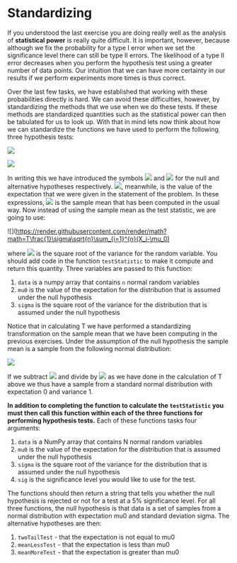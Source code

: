 # Standardizing

If you understood the last exercise you are doing really well as the analysis of __statistical power__ is really quite difficult.   It is important, however, because although we fix the probability for a type I error when we set the significance level there can still be type II errors.  The likelihood of a type II error decreases when you perform the hypothesis test using a greater number of data points.  Our intuition that we can have more certainty in our results if we perform experiments more times is thus correct.  

Over the last few tasks, we have established that working with these probabilities directly is hard.  We can avoid these difficulties, however, by standardizing the methods that we use when we do these tests.  If these methods are standardized quantities such as the statistical power can then be tabulated for us to look up.  With that in mind lets now think about how we can standardize the functions we have used to perform the following three  hypothesis tests:

![](https://render.githubusercontent.com/render/math?math=H_0:\mu=\mu_0\quad\H_0:\mu=\mu_0\quad\H_0:\mu=\mu_0)

![](https://render.githubusercontent.com/render/math?math=H_1:\mu\ne\mu_0\quad\H_1:\mu>\mu_0\quad\H_1:\mu<\mu_0)

In writing this we have introduced the symbols ![](https://render.githubusercontent.com/render/math?math=H_0) and ![](https://render.githubusercontent.com/render/math?math=H_1) for the null and alternative hypotheses respectively.  ![](https://render.githubusercontent.com/render/math?math=\mu_0), meanwhile, is the value of the expectation that we were given in the statement of the problem.  In these expressions, ![](https://render.githubusercontent.com/render/math?math=\mu) is the sample mean that has been computed in the usual way.  Now instead of using the sample mean as the test statistic, we are going to use:

![](https://render.githubusercontent.com/render/math?math=T\frac{1}\sigma\sqrt{n}\sum_{i=1}^{n}(X_i-\mu_0)

where ![](https://render.githubusercontent.com/render/math?math=\sigma) is the square root of the variance for the random variable.  You should add code in the function `testStatistic` to make it compute and return this quantity.  Three variables are passed to this function:

1. `data` is a numpy array that contains `n` normal random variables 
2. `mu0` is the value of the expectation for the distribution that is assumed under the null hypothesis
3. `sigma` is the square root of the variance for the distribution that is assumed under the null hypothesis

Notice that in calculating T we have performed a standardizing transformation on the sample mean that we have been computing in the previous exercises.  Under the assumption of the null hypothesis the sample mean is a sample from the following normal distribution:

![](https://render.githubusercontent.com/render/math?math=\mu=N\left(\mu_0,\frac{\sigma}{\sqrt{n}}\right))

If we subtract ![](https://render.githubusercontent.com/render/math?math=\mu_0) and divide by ![](https://render.githubusercontent.com/render/math?math=\sigma/\sqrt{N}) as we have done in the calculation of T above we thus have a sample from a standard normal distribution with expectation 0 and variance 1.

__In addition to completing the function to calculate the `testStatistic` you must then call this function within each of the three functions for performing hypothesis tests.__  Each of these functions tasks four arguments:

1. `data` is a NumPy array that contains N normal random variables 
2. `mu0` is the value of the expectation for the distribution that is assumed under the null hypothesis
3. `sigma` is the square root of the variance for the distribution that is assumed under the null hypothesis
4. `sig` is the significance level you would like to use for the test.

The functions should then return a string that tells you whether the null hypothesis is rejected or not for a test at a 5% significance level.  For all three functions, the null hypothesis is that data is a set of samples from a normal distribution with expectation mu0 and standard deviation sigma. The alternative hypotheses are then:

1. `twoTailTest` - that the expectation is not equal to mu0
2. `meanLessTest` - that the expectation is less than mu0
3. `meanMoreTest` - that the expectation is greater than mu0
